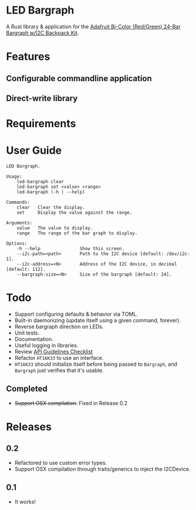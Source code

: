 # LED Bargraph

A Rust library & application for the [Adafruit Bi-Color (Red/Green) 24-Bar Bargraph w/I2C Backpack Kit](https://www.adafruit.com/product/1721).

# Features

## Configurable commandline application

## Direct-write library

# Requirements

# User Guide

```
LED Bargraph.

Usage:
    led-bargraph clear
    led-bargraph set <value> <range>
    led-bargraph (-h | --help)

Commands:
    clear   Clear the display.
    set     Display the value against the range.

Arguments:
    value   The value to display.
    range   The range of the bar graph to display.

Options:
    -h --help               Show this screen.
    --i2c-path=<path>       Path to the I2C device [default: /dev/i2c-1].
    --i2c-address=<N>       Address of the I2C device, in decimal [default: 112].
    --bargraph-size=<N>     Size of the bargraph [default: 24].
```

# Todo

* Support configuring defaults & behavior via TOML.
* Built-in daemonizing (update itself using a given command, forever).
* Reverse bargraph direction on LEDs.
* Unit tests.
* Documentation.
* Useful logging in libraries.
* Review [API Guidelines Checklist](https://rust-lang-nursery.github.io/api-guidelines/checklist.html)
* Refactor `HT16K33` to use an interface.
* `HT16K33` should initialize itself before being passed to `Bargraph`, and `Bargraph` just verifies that it's usable.

## Completed

* <del>Support OSX compilation.</del> Fixed in Release 0.2

# Releases

## 0.2

- Refactored to use custom error types.
- Support OSX compilation through traits/generics to inject the I2CDevice.

## 0.1

- It works!
